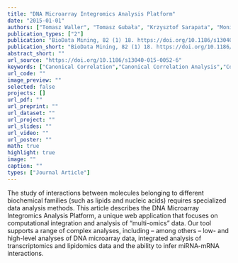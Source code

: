 ```yaml
---
title: "DNA Microarray Integromics Analysis Platform"
date: "2015-01-01"
authors: ["Tomasz Waller", "Tomasz Gubała", "Krzysztof Sarapata", "Monika Piwowar", "Wiktor Jurkowski"]
publication_types: ["2"]
publication: "BioData Mining, 82 (1) 18. https://doi.org/10.1186/s13040-015-0052-6"
publication_short: "BioData Mining, 82 (1) 18. https://doi.org/10.1186/s13040-015-0052-6"
abstract_short: ""
url_source: "https://doi.org/10.1186/s13040-015-0052-6"
keywords: ["Canonical Correlation","Canonical Correlation Analysis","Context Score","Normal Human Dermal Fibroblast","Partial Little Square"]
url_code: ""
image_preview: ""
selected: false
projects: []
url_pdf: ""
url_preprint: ""
url_dataset: ""
url_project: ""
url_slides: ""
url_video: ""
url_poster: ""
math: true
highlight: true
image: ""
caption: ""
types: ["Journal Article"]
---
```

The study of interactions between molecules belonging to different biochemical families (such as lipids and nucleic acids) requires specialized data analysis methods. This article describes the DNA Microarray Integromics Analysis Platform, a unique web application that focuses on computational integration and analysis of “multi-omics” data. Our tool supports a range of complex analyses, including – among others – low- and high-level analyses of DNA microarray data, integrated analysis of transcriptomics and lipidomics data and the ability to infer miRNA-mRNA interactions.
